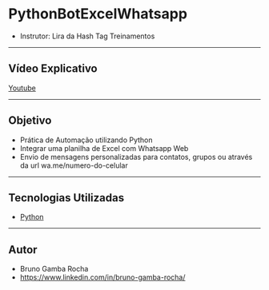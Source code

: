# PythonBotExcelWhatsapp

- Instrutor: Lira da Hash Tag Treinamentos

	
<hr>

## Vídeo Explicativo

  [Youtube](https://youtu.be/TPWvDZVFZaE)


<hr>

##  Objetivo

- Prática de Automação utilizando Python
- Integrar uma planilha de Excel com Whatsapp Web
- Envio de mensagens personalizadas para contatos, grupos ou através da url wa.me/numero-do-celular


<hr>

## Tecnologias Utilizadas

- [Python](https://docs.python.org/3/)


<hr>

## Autor

- Bruno Gamba Rocha
- https://www.linkedin.com/in/bruno-gamba-rocha/
